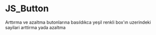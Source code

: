 # JS_Button
Arttırma ve azaltma butonlarına basıldıkca yeşil renkli box'ın uzerindeki sayilari arttirma yada azaltma
